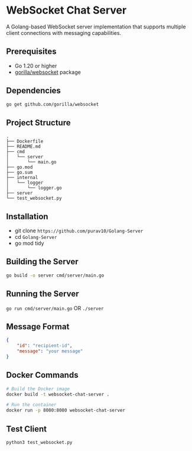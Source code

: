# WebSocket Chat Server

A Golang-based WebSocket server implementation that supports multiple client connections with messaging capabilities.


## Prerequisites

- Go 1.20 or higher
- [gorilla/websocket](https://github.com/gorilla/websocket) package

## Dependencies

```bash
go get github.com/gorilla/websocket
```

## Project Structure

```
.
├── Dockerfile
├── README.md
├── cmd
│   └── server
│       └── main.go
├── go.mod
├── go.sum
├── internal
│   └── logger
│       └── logger.go
├── server
└── test_websocket.py
```

## Installation

- git clone `https://github.com/purav10/Golang-Server`
- cd `Golang-Server`
- go mod tidy

## Building the Server

```bash
go build -o server cmd/server/main.go
```

## Running the Server

```go run cmd/server/main.go```  OR  ```./server```

## Message Format       

```json
{
    "id": "recipient-id",
    "message": "your message"
}
```

## Docker Commands

```bash
# Build the Docker image
docker build -t websocket-chat-server .

# Run the container
docker run -p 8080:8080 websocket-chat-server
``` 

## Test Client

```python
python3 test_websocket.py
```
